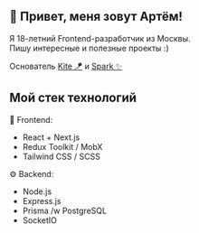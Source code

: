 ## 💫 Привет, меня зовут Артём!
Я 18-летний Frontend-разработчик из Москвы.<br/>
Пишу интересные и полезные проекты :)

Основатель [Kite 🪁](https://kite.jqvelin.ru) и [Spark ✨](https://spark.jqvelin.ru)

## Мой стек технологий
🚀 Frontend: 
- React + Next.js
- Redux Toolkit / MobX
- Tailwind CSS / SCSS

⚙️ Backend:
- Node.js
- Express.js
- Prisma /w PostgreSQL
- SocketIO

